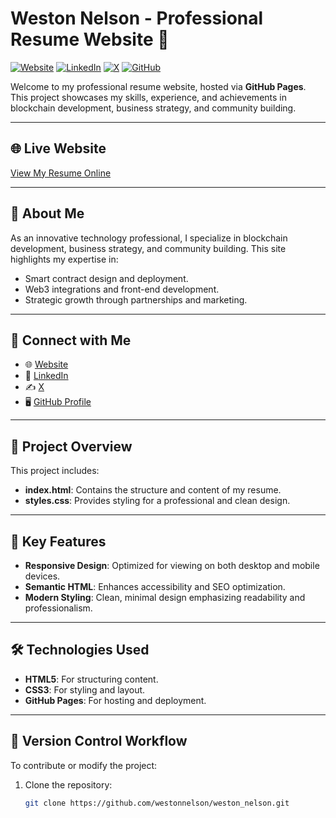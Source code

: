 # Weston Nelson - Professional Resume Website 🌟

[![Website](https://img.shields.io/website?down_color=lightgrey&down_message=offline&up_color=blue&up_message=online&url=https%3A%2F%2Fwestonnelson.github.io%2Fweston_nelson)](https://westonnelson.github.io/resume/)
[![LinkedIn](https://img.shields.io/badge/LinkedIn-Connect-blue?logo=linkedin)](https://linkedin.com/westonnelson)
[![X](https://img.shields.io/badge/Follow%20Me-blue?logo=x&logoColor=white)](https://x.com/westonnelson)
[![GitHub](https://img.shields.io/badge/GitHub-Profile-blue?logo=github)](https://github.com/westonnelson)

Welcome to my professional resume website, hosted via **GitHub Pages**. This project showcases my skills, experience, and achievements in blockchain development, business strategy, and community building.

---

## 🌐 Live Website

[View My Resume Online](https://westonnelson.github.io/resume/)

---

## 🌟 About Me

As an innovative technology professional, I specialize in blockchain development, business strategy, and community building. This site highlights my expertise in:
- Smart contract design and deployment.
- Web3 integrations and front-end development.
- Strategic growth through partnerships and marketing.

---

## 💬 Connect with Me

- 🌐 [Website](https://westonnelson.github.io/resume/)
- 💼 [LinkedIn](https://linkedin.com/westonnelson)
- ✍️ [X](https://x.com/westonnelson)
- 🖥️ [GitHub Profile](https://github.com/westonnelson)

---

## 📂 Project Overview

This project includes:
- **index.html**: Contains the structure and content of my resume.
- **styles.css**: Provides styling for a professional and clean design.

---

## 🚀 Key Features

- **Responsive Design**: Optimized for viewing on both desktop and mobile devices.
- **Semantic HTML**: Enhances accessibility and SEO optimization.
- **Modern Styling**: Clean, minimal design emphasizing readability and professionalism.

---

## 🛠️ Technologies Used

- **HTML5**: For structuring content.
- **CSS3**: For styling and layout.
- **GitHub Pages**: For hosting and deployment.

---

## 🔄 Version Control Workflow

To contribute or modify the project:

1. Clone the repository:
   ```bash
   git clone https://github.com/westonnelson/weston_nelson.git
